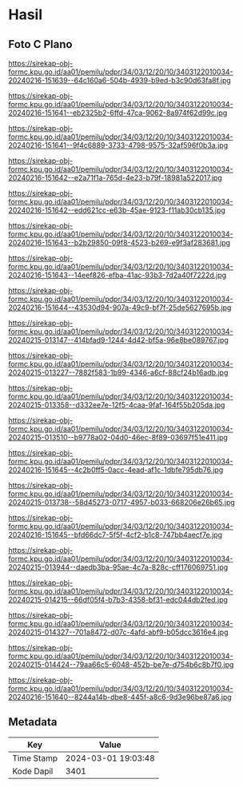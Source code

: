 # Hasil

## Foto C Plano

https://sirekap-obj-formc.kpu.go.id/aa01/pemilu/pdpr/34/03/12/20/10/3403122010034-20240216-151639--64c160a6-504b-4939-b9ed-b3c90d63fa8f.jpg

https://sirekap-obj-formc.kpu.go.id/aa01/pemilu/pdpr/34/03/12/20/10/3403122010034-20240216-151641--eb2325b2-6ffd-47ca-9062-8a974f62d99c.jpg

https://sirekap-obj-formc.kpu.go.id/aa01/pemilu/pdpr/34/03/12/20/10/3403122010034-20240216-151641--9f4c6889-3733-4798-9575-32af596f0b3a.jpg

https://sirekap-obj-formc.kpu.go.id/aa01/pemilu/pdpr/34/03/12/20/10/3403122010034-20240216-151642--e2a71f1a-765d-4e23-b79f-18981a522017.jpg

https://sirekap-obj-formc.kpu.go.id/aa01/pemilu/pdpr/34/03/12/20/10/3403122010034-20240216-151642--edd621cc-e63b-45ae-9123-f11ab30cb135.jpg

https://sirekap-obj-formc.kpu.go.id/aa01/pemilu/pdpr/34/03/12/20/10/3403122010034-20240216-151643--b2b29850-09f8-4523-b269-e9f3af283681.jpg

https://sirekap-obj-formc.kpu.go.id/aa01/pemilu/pdpr/34/03/12/20/10/3403122010034-20240216-151643--14eef826-efba-41ac-93b3-7d2a40f7222d.jpg

https://sirekap-obj-formc.kpu.go.id/aa01/pemilu/pdpr/34/03/12/20/10/3403122010034-20240216-151644--43530d94-907a-49c9-bf7f-25de5627695b.jpg

https://sirekap-obj-formc.kpu.go.id/aa01/pemilu/pdpr/34/03/12/20/10/3403122010034-20240215-013147--414bfad9-1244-4d42-bf5a-96e8be089767.jpg

https://sirekap-obj-formc.kpu.go.id/aa01/pemilu/pdpr/34/03/12/20/10/3403122010034-20240215-013227--7882f583-1b99-4346-a6cf-88cf24b16adb.jpg

https://sirekap-obj-formc.kpu.go.id/aa01/pemilu/pdpr/34/03/12/20/10/3403122010034-20240215-013358--d332ee7e-12f5-4caa-9faf-164f55b205da.jpg

https://sirekap-obj-formc.kpu.go.id/aa01/pemilu/pdpr/34/03/12/20/10/3403122010034-20240215-013510--b9778a02-04d0-46ec-8f89-03697f51e411.jpg

https://sirekap-obj-formc.kpu.go.id/aa01/pemilu/pdpr/34/03/12/20/10/3403122010034-20240216-151645--4c2b0ff5-0acc-4ead-af1c-1dbfe795db76.jpg

https://sirekap-obj-formc.kpu.go.id/aa01/pemilu/pdpr/34/03/12/20/10/3403122010034-20240215-013738--58d45273-0717-4957-b033-668206e26b65.jpg

https://sirekap-obj-formc.kpu.go.id/aa01/pemilu/pdpr/34/03/12/20/10/3403122010034-20240216-151645--bfd66dc7-5f5f-4cf2-b1c8-747bb4aecf7e.jpg

https://sirekap-obj-formc.kpu.go.id/aa01/pemilu/pdpr/34/03/12/20/10/3403122010034-20240215-013944--daedb3ba-95ae-4c7a-828c-cff176069751.jpg

https://sirekap-obj-formc.kpu.go.id/aa01/pemilu/pdpr/34/03/12/20/10/3403122010034-20240215-014215--66df05f4-b7b3-4358-bf31-edc044db2fed.jpg

https://sirekap-obj-formc.kpu.go.id/aa01/pemilu/pdpr/34/03/12/20/10/3403122010034-20240215-014327--701a8472-d07c-4afd-abf9-b05dcc3616e4.jpg

https://sirekap-obj-formc.kpu.go.id/aa01/pemilu/pdpr/34/03/12/20/10/3403122010034-20240215-014424--79aa66c5-6048-452b-be7e-d754b6c8b7f0.jpg

https://sirekap-obj-formc.kpu.go.id/aa01/pemilu/pdpr/34/03/12/20/10/3403122010034-20240216-151640--8244a14b-dbe8-445f-a8c6-9d3e96be87a6.jpg


## Metadata

| Key        | Value               |
| ---------- | ------------------- |
| Time Stamp | 2024-03-01 19:03:48 |
| Kode Dapil | 3401                |



